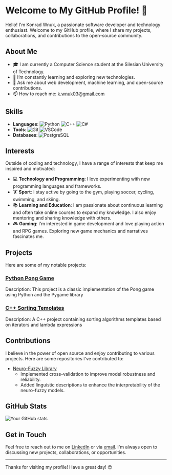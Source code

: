 # Welcome to My GitHub Profile! 👋

Hello! I'm Konrad Wnuk, a passionate software developer and technology enthusiast. Welcome to my GitHub profile, where I share my projects, collaborations, and contributions to the open-source community.

## About Me

- 🎓 I am currently a Computer Science student at the Silesian University of Technology.
- 🌱 I’m constantly learning and exploring new technologies.
- 💬 Ask me about web development, machine learning, and open-source contributions.
- 📫 How to reach me: k.wnuk03@gmail.com

## Skills

- **Languages**: ![Python](https://img.shields.io/badge/-Python-3776AB?logo=python&logoColor=white&style=flat) ![C++](https://img.shields.io/badge/-C++-00599C?logo=cplusplus&logoColor=white&style=flat) ![C#](https://img.shields.io/badge/C%23-239120?style=for-the-badge&logo=c-sharp&logoColor=white)
- **Tools**: ![Git](https://img.shields.io/badge/-Git-F05032?logo=git&logoColor=white&style=flat) ![VSCode](https://img.shields.io/badge/-VS%20Code-007ACC?logo=visual-studio-code&logoColor=white&style=flat)
- **Databases**: ![PostgreSQL](https://img.shields.io/badge/-PostgreSQL-336791?logo=postgresql&logoColor=white&style=flat)

## Interests

Outside of coding and technology, I have a range of interests that keep me inspired and motivated:

- 💻 **Technology and Programming**: I love experimenting with new programming languages and frameworks.
- 🏋️ **Sport**: I stay active by going to the gym, playing soccer, cycling, swimming, and skiing.
- 📚 **Learning and Education**: I am passionate about continuous learning and often take online courses to expand my knowledge. I also enjoy mentoring and sharing knowledge with others.
- 🎮 **Gaming**: I'm interested in game development and love playing action and RPG games. Exploring new game mechanics and narratives fascinates me.

## Projects

Here are some of my notable projects:

### [Python Pong Game](https://github.com/vnuczek/Pong)
Description: This project is a classic implementation of the Pong game using Python and the Pygame library

### [C++ Sorting Temolates](https://github.com/vnuczek/Sorting-Templates-Cpp)
Description: A C++ project containing sorting algorithms templates based on iterators and lambda expressions

## Contributions

I believe in the power of open source and enjoy contributing to various projects. Here are some repositories I've contributed to:

- [Neuro-Fuzzy Library](https://github.com/ksiminski/neuro-fuzzy-library)
  - Implemented cross-validation to improve model robustness and reliability.
  - Added linguistic descriptions to enhance the interpretability of the neuro-fuzzy models.

  
## GitHub Stats

![Your GitHub stats](https://github-readme-stats.vercel.app/api?username=vnuczek&show_icons=true&theme=radical)

## Get in Touch

Feel free to reach out to me on [LinkedIn](https://www.linkedin.com/in/konrad-wnuk/) or via [email](mailto:k.wnuk03@gmail.com). I'm always open to discussing new projects, collaborations, or opportunities.

---

Thanks for visiting my profile! Have a great day! 😊
